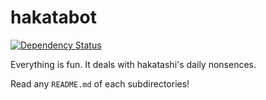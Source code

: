 hakatabot
=========

[![Dependency Status](https://gemnasium.com/hakatashi/hakatabot.svg)](https://gemnasium.com/hakatashi/hakatabot)

Everything is fun. It deals with hakatashi's daily nonsences.

Read any `README.md` of each subdirectories!
